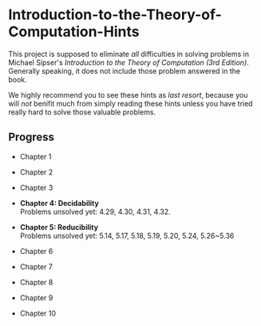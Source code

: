 # Introduction-to-the-Theory-of-Computation-Hints

This project is supposed to eliminate _all_ difficulties in solving problems in Michael Sipser's _Introduction to the Theory of Computation (3rd Edition)_. Generally speaking, it does not include those problem answered in the book.

We highly recommend you to see these hints as _last resort_, because you will _not_ benifit much from simply reading these hints unless you have tried really hard to solve those valuable problems.

## Progress

* Chapter 1

* Chapter 2

* Chapter 3

* __Chapter 4: Decidability__  
	Problems unsolved yet: 4.29, 4.30, 4.31, 4.32.

* __Chapter 5: Reducibility__  
	Problems unsolved yet: 5.14, 5.17, 5.18, 5.19, 5.20, 5.24, 5.26~5.36

* Chapter 6

* Chapter 7

* Chapter 8

* Chapter 9

* Chapter 10


